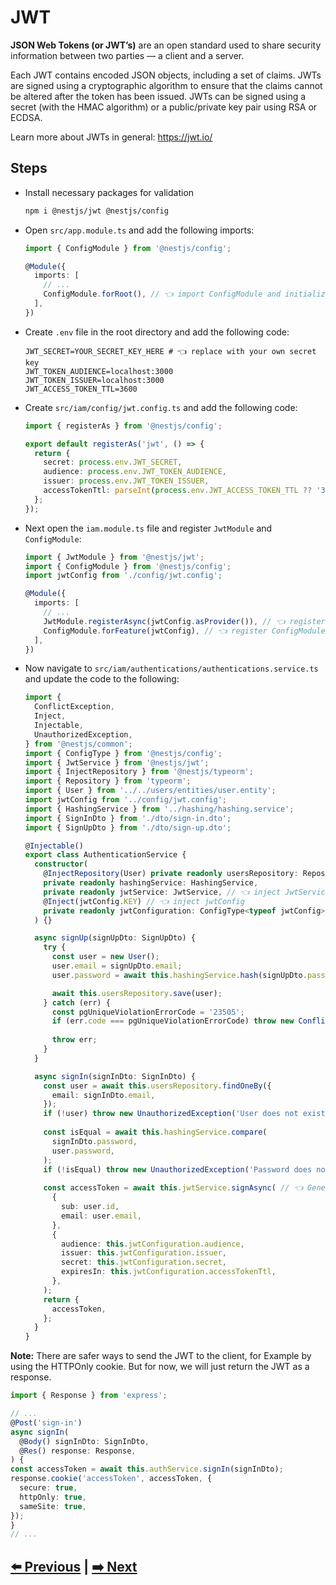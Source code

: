 # JWT

**JSON Web Tokens (or JWT’s)** are an open standard used to share security information between two parties — a client and a server.  

Each JWT contains encoded JSON objects, including a set of claims. JWTs are signed using a cryptographic algorithm to ensure that the claims cannot be altered after the token has been issued.
JWTs can be signed using a secret (with the HMAC algorithm) or a public/private key pair using RSA or ECDSA.

Learn more about JWTs in general: <https://jwt.io/>

## Steps

- Install necessary packages for validation

  ```bash
  npm i @nestjs/jwt @nestjs/config
  ```

- Open `src/app.module.ts` and add the following imports:

  ```ts
  import { ConfigModule } from '@nestjs/config';

  @Module({
    imports: [
      // ...
      ConfigModule.forRoot(), // 👈 import ConfigModule and initialize it
    ],
  })
  ```

- Create `.env` file in the root directory and add the following code:
  
  ```env
  JWT_SECRET=YOUR_SECRET_KEY_HERE # 👈 replace with your own secret key
  JWT_TOKEN_AUDIENCE=localhost:3000
  JWT_TOKEN_ISSUER=localhost:3000
  JWT_ACCESS_TOKEN_TTL=3600
  ```

- Create `src/iam/config/jwt.config.ts` and add the following code:

  ```ts
  import { registerAs } from '@nestjs/config';

  export default registerAs('jwt', () => {
    return {
      secret: process.env.JWT_SECRET,
      audience: process.env.JWT_TOKEN_AUDIENCE,
      issuer: process.env.JWT_TOKEN_ISSUER,
      accessTokenTtl: parseInt(process.env.JWT_ACCESS_TOKEN_TTL ?? '3600', 10),
    };
  });
  ```

- Next open the `iam.module.ts` file and register `JwtModule` and `ConfigModule`:

  ```ts
  import { JwtModule } from '@nestjs/jwt';
  import { ConfigModule } from '@nestjs/config';
  import jwtConfig from './config/jwt.config';

  @Module({
    imports: [
      // ...
      JwtModule.registerAsync(jwtConfig.asProvider()), // 👈 register JwtModule
      ConfigModule.forFeature(jwtConfig), // 👈 register ConfigModule
    ],
  })
  ```

- Now navigate to `src/iam/authentications/authentications.service.ts` and update the code to the following:

  ```ts
  import {
    ConflictException,
    Inject,
    Injectable,
    UnauthorizedException,
  } from '@nestjs/common';
  import { ConfigType } from '@nestjs/config';
  import { JwtService } from '@nestjs/jwt';
  import { InjectRepository } from '@nestjs/typeorm';
  import { Repository } from 'typeorm';
  import { User } from '../../users/entities/user.entity';
  import jwtConfig from '../config/jwt.config';
  import { HashingService } from '../hashing/hashing.service';
  import { SignInDto } from './dto/sign-in.dto';
  import { SignUpDto } from './dto/sign-up.dto';

  @Injectable()
  export class AuthenticationService {
    constructor(
      @InjectRepository(User) private readonly usersRepository: Repository<User>,
      private readonly hashingService: HashingService,
      private readonly jwtService: JwtService, // 👈 inject JwtService
      @Inject(jwtConfig.KEY) // 👈 inject jwtConfig
      private readonly jwtConfiguration: ConfigType<typeof jwtConfig>,
    ) {}

    async signUp(signUpDto: SignUpDto) {
      try {
        const user = new User();
        user.email = signUpDto.email;
        user.password = await this.hashingService.hash(signUpDto.password);

        await this.usersRepository.save(user);
      } catch (err) {
        const pgUniqueViolationErrorCode = '23505';
        if (err.code === pgUniqueViolationErrorCode) throw new ConflictException();
        
        throw err;
      }
    }

    async signIn(signInDto: SignInDto) {
      const user = await this.usersRepository.findOneBy({
        email: signInDto.email,
      });
      if (!user) throw new UnauthorizedException('User does not exists');
      
      const isEqual = await this.hashingService.compare(
        signInDto.password,
        user.password,
      );
      if (!isEqual) throw new UnauthorizedException('Password does not match');
      
      const accessToken = await this.jwtService.signAsync( // 👈 Generate JWT
        {
          sub: user.id,
          email: user.email,
        },
        {
          audience: this.jwtConfiguration.audience,
          issuer: this.jwtConfiguration.issuer,
          secret: this.jwtConfiguration.secret,
          expiresIn: this.jwtConfiguration.accessTokenTtl,
        },
      );
      return {
        accessToken,
      };
    }
  }
  ```

**Note:** There are safer ways to send the JWT to the client, for Example by using the HTTPOnly cookie. But for now, we will just return the JWT as a response.

  ```ts auth.controller.ts - Optional
  import { Response } from 'express';

  // ...
  @Post('sign-in')
  async signIn(
    @Body() signInDto: SignInDto,
    @Res() response: Response,
  ) {
  const accessToken = await this.authService.signIn(signInDto);
  response.cookie('accessToken', accessToken, {
    secure: true,
    httpOnly: true,
    sameSite: true,
  });
  }
  // ...
  ```

## [⬅️ Previous](./02-sign-routes.md) | [➡️ Next](./04-guards.md)
